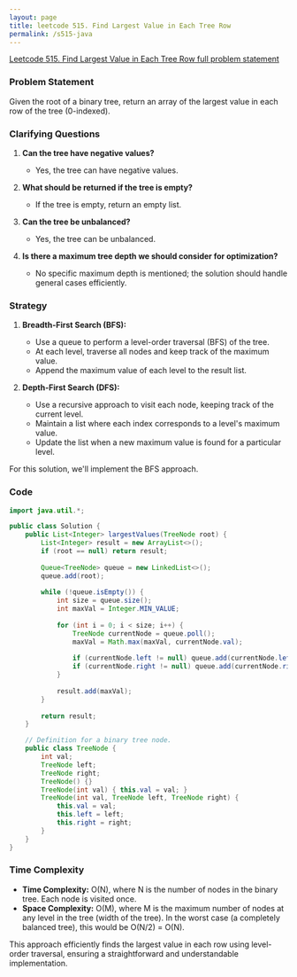 ```yaml
---
layout: page
title: leetcode 515. Find Largest Value in Each Tree Row
permalink: /s515-java
---
```

[Leetcode 515. Find Largest Value in Each Tree Row full problem statement](https://algoadvance.github.io/algoadvance/l515)
### Problem Statement

Given the root of a binary tree, return an array of the largest value in each row of the tree (0-indexed).

### Clarifying Questions

1. **Can the tree have negative values?**
   - Yes, the tree can have negative values.

2. **What should be returned if the tree is empty?**
   - If the tree is empty, return an empty list.

3. **Can the tree be unbalanced?**
   - Yes, the tree can be unbalanced.

4. **Is there a maximum tree depth we should consider for optimization?**
   - No specific maximum depth is mentioned; the solution should handle general cases efficiently.

### Strategy

1. **Breadth-First Search (BFS):**
   - Use a queue to perform a level-order traversal (BFS) of the tree.
   - At each level, traverse all nodes and keep track of the maximum value.
   - Append the maximum value of each level to the result list.

2. **Depth-First Search (DFS):**
   - Use a recursive approach to visit each node, keeping track of the current level.
   - Maintain a list where each index corresponds to a level's maximum value.
   - Update the list when a new maximum value is found for a particular level.

For this solution, we'll implement the BFS approach.

### Code

```java
import java.util.*;

public class Solution {
    public List<Integer> largestValues(TreeNode root) {
        List<Integer> result = new ArrayList<>();
        if (root == null) return result;
        
        Queue<TreeNode> queue = new LinkedList<>();
        queue.add(root);
        
        while (!queue.isEmpty()) {
            int size = queue.size();
            int maxVal = Integer.MIN_VALUE;
            
            for (int i = 0; i < size; i++) {
                TreeNode currentNode = queue.poll();
                maxVal = Math.max(maxVal, currentNode.val);
                
                if (currentNode.left != null) queue.add(currentNode.left);
                if (currentNode.right != null) queue.add(currentNode.right);
            }
            
            result.add(maxVal);
        }
        
        return result;
    }

    // Definition for a binary tree node.
    public class TreeNode {
        int val;
        TreeNode left;
        TreeNode right;
        TreeNode() {}
        TreeNode(int val) { this.val = val; }
        TreeNode(int val, TreeNode left, TreeNode right) {
            this.val = val;
            this.left = left;
            this.right = right;
        }
    }
}
```

### Time Complexity

- **Time Complexity:** O(N), where N is the number of nodes in the binary tree. Each node is visited once.
- **Space Complexity:** O(M), where M is the maximum number of nodes at any level in the tree (width of the tree). In the worst case (a completely balanced tree), this would be O(N/2) = O(N).

This approach efficiently finds the largest value in each row using level-order traversal, ensuring a straightforward and understandable implementation.